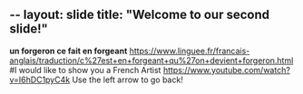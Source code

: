 --
layout: slide 
title: "Welcome to our second slide!"
---
**un forgeron ce fait en forgeant** https://www.linguee.fr/francais-anglais/traduction/c%27est+en+forgeant+qu%27on+devient+forgeron.html  
#I would like to show you a French Artist https://www.youtube.com/watch?v=I6hDC1pyC4k 
Use the left arrow to go back!
